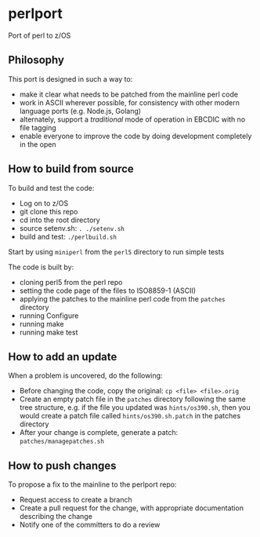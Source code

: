 # perlport
Port of perl to z/OS

## Philosophy

This port is designed in such a way to:
 - make it clear what needs to be patched from the mainline perl code
 - work in ASCII wherever possible, for consistency with other modern language ports (e.g. Node.js, Golang)
 - alternately, support a _traditional_ mode of operation in EBCDIC with no file tagging
 - enable everyone to improve the code by doing development completely in the open

## How to build from source

To build and test the code:
 - Log on to z/OS
 - git clone this repo
 - cd into the root directory
 - source setenv.sh: `. ./setenv.sh`
 - build and test: `./perlbuild.sh`

Start by using `miniperl` from the `perl5` directory to run simple tests

The code is built by:
 - cloning perl5 from the perl repo
 - setting the code page of the files to ISO8859-1 (ASCII)
 - applying the patches to the mainline perl code from the `patches` directory
 - running Configure
 - running make
 - running make test

## How to add an update

When a problem is uncovered, do the following:
 - Before changing the code, copy the original: `cp <file> <file>.orig`
 - Create an empty patch file in the `patches` directory following the same tree structure, e.g. if the file you updated was `hints/os390.sh`, then you would create a patch file called `hints/os390.sh.patch` in the patches directory
 - After your change is complete, generate a patch: `patches/managepatches.sh`

## How to push changes

To propose a fix to the mainline to the perlport repo:
 - Request access to create a branch
 - Create a pull request for the change, with appropriate documentation describing the change
 - Notify one of the committers to do a review
